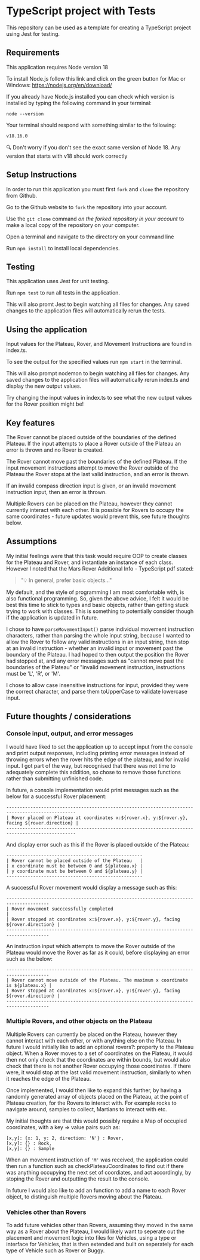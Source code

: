 # TypeScript project with Tests

This repository can be used as a template for creating a TypeScript project using Jest for testing.

## Requirements

This application requires Node version 18

To install Node.js follow this link and click on the green button for Mac or Windows: https://nodejs.org/en/download/

If you already have Node.js installed you can check which version is installed by typing the following command in your terminal:

    node --version

Your terminal should respond with something similar to the following:

    v18.16.0

🔍 Don't worry if you don't see the exact same version of Node 18. Any version that starts with v18 should work correctly

## Setup Instructions

In order to run this application you must first `fork` and `clone` the repository from Github.

Go to the Github website to `fork` the repository into your account.

Use the `git clone` command _on the forked repository in your account_ to make a local copy of the repository on your computer.

Open a terminal and navigate to the directory on your command line

Run `npm install` to install local dependencies.

## Testing

This application uses Jest for unit testing.

Run `npm test` to run all tests in the application.

This will also promt Jest to begin watching all files for changes. Any saved changes to the application files will automatically rerun the tests.

## Using the application

Input values for the Plateau, Rover, and Movement Instructions are found in index.ts.

To see the output for the specified values run `npm start` in the terminal.

This will also prompt nodemon to begin watching all files for changes. Any saved changes to the application files will automatically rerun index.ts and display the new output values.

Try changing the input values in index.ts to see what the new output values for the Rover position might be!

## Key features

The Rover cannot be placed outside of the boundaries of the defined Plateau.
If the input attempts to place a Rover outside of the Plateau an error is thrown and no Rover is created.

The Rover cannot move past the boundaries of the defined Plateau.
If the input movement instructions attempt to move the Rover outside of the Plateau the Rover stops at the last valid instruction, and an error is thrown.

If an invalid compass direction input is given, or an invalid movement instruction input, then an error is thrown.

Multiple Rovers can be placed on the Plateau, however they cannot currently interact with each other.
It is possible for Rovers to occupy the same coordinates - future updates would prevent this, see future thoughts below.

## Assumptions

My initial feelings were that this task would require OOP to create classes for the Plateau and Rover, and instantiate an instance of each class.
However I noted that the Mars Rover Additional Info - TypeScript pdf stated:

> "💡 In general, prefer basic objects..."

My default, and the style of programming I am most comfortable with, is also functional programming. So, given the above advice, I felt it would be best this time to stick to types and basic objects, rather than getting stuck trying to work with classes.
This is something to potentially consider though if the application is updated in future.

I chose to have `parseMovementInput()` parse individual movement instruction characters, rather than parsing the whole input string, because I wanted to allow the Rover to follow any valid instructions in an input string, then stop at an invalid instruction - whether an invalid input or movement past the boundary of the Plateau. I had hoped to then output the position the Rover had stopped at, and any error messages such as "cannot move past the boundaries of the Plateau" or "invalid movement instruction, instructions must be 'L', 'R', or 'M'.

I chose to allow case insensitive instructions for input, provided they were the correct character, and parse them toUpperCase to validate lowercase input.

## Future thoughts / considerations

### Console input, output, and error messages

I would have liked to set the application up to accept input from the console and print output responses, including printing error messages instead of throwing errors when the rover hits the edge of the plateau, and for invalid input. I got part of the way, but recognised that there was not time to adequately complete this addition, so chose to remove those functions rather than submitting unfinished code.

In future, a console implementation would print messages such as the below for a successful Rover placement:

    ------------------------------------------------------------------------------------------------
    | Rover placed on Plateau at coordinates x:${rover.x}, y:${rover.y}, facing ${rover.direction} |
    ------------------------------------------------------------------------------------------------

And display error such as this if the Rover is placed outside of the Plateau:

    ---------------------------------------------------
    | Rover cannot be placed outside of the Plateau   |
    | x coordinate must be between 0 and ${plateau.x} |
    | y coordinate must be between 0 and ${plateau.y} |
    ---------------------------------------------------

A successful Rover movement would display a message such as this:

    --------------------------------------------------------------------------------------
    | Rover movement succcessfully completed                                             |
    | Rover stopped at coordinates x:${rover.x}, y:${rover.y}, facing ${rover.direction} |
    --------------------------------------------------------------------------------------

An instruction input which attempts to move the Rover outside of the Plateau would move the Rover as far as it could,
before displaying an error such as the below:

    --------------------------------------------------------------------------------------
    | Rover cannot move outside of the Plateau. The maximum x coordinate is ${plateau.x} |
    | Rover stopped at coordinates x:${rover.x}, y:${rover.y}, facing ${rover.direction} |
    --------------------------------------------------------------------------------------

### Multiple Rovers, and other objects on the Plateau

Multiple Rovers can currently be placed on the Plateau, however they cannot interact with each other, or with anything else on the Plateau.
In future I would initially like to add an optional rovers?: property to the Plateau object.
When a Rover moves to a set of coordinates on the Plateau, it would then not only check that the coordinates are within bounds,
but would also check that there is not another Rover occupying those coordinates.
If there were, it would stop at the last valid movement instruction, similarly to when it reaches the edge of the Plateau.

Once implemented, I would then like to expand this further, by having a randomly generated array of objects placed on the Plateau, at the point of Plateau creation, for the Rovers to interact with. For example rocks to navigate around, samples to collect, Martians to interact with etc.

My initial thoughts are that this would possibly require a Map of occupied coordinates, with a key => value pairs such as:

    [x,y]: {x: 1, y: 2, direction: 'N'} : Rover,
    [x,y]: {} : Rock,
    [x,y]: {} : Sample

When an movement instruction of `'M'` was received, the application could then run a function such as checkPlateauCoordinates to find out if there was anything occupying the next set of coordiates, and act accordingly, by stoping the Rover and outputting the result to the console.

In future I would also like to add an function to add a name to each Rover object, to distinguish multiple Rovers moving about the Plateau.

### Vehicles other than Rovers

To add future vehicles other than Rovers, assuming they moved in the same way as a Rover about the Plateau, I would likely want to seperate out the placement and movement logic into files for Vehicles, using a type or interface for Vehicles, that is then extended and built on seperately for each type of Vehicle such as Rover or Buggy.
